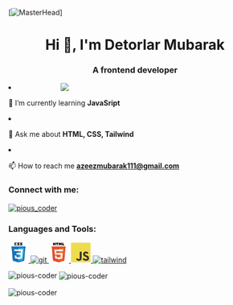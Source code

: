 [![MasterHead](https://camo.githubusercontent.com/775ed67e1d46c9534c3cb9a4694edf0603b1436a7e3e15891d3c327733fc26b6/68747470733a2f2f7777772e61756469656e6365706c616e65742e636f6d2f726f6f742f74656d706c6174652f312f2f696d616765732f7765622d646576656c6f706d656e742e676966)]
<h1 align="center">Hi 👋, I'm Detorlar Mubarak</h1>
<h3 align="center">A frontend developer</h3>
<img align="right" alt"" width="400" src="https://cdn-images-1.medium.com/v2/resize:fit:720/0*41inHKnPhGb04HsO.gif"

- 🌱 I’m currently learning **JavaSript**

- 💬 Ask me about **HTML, CSS, Tailwind**

- 📫 How to reach me **azeezmubarak111@gmail.com**

<h3 align="left">Connect with me:</h3>
<p align="left">
<a href="https://twitter.com/pious_coder" target="blank"><img align="center" src="https://raw.githubusercontent.com/rahuldkjain/github-profile-readme-generator/master/src/images/icons/Social/twitter.svg" alt="pious_coder" height="30" width="40" /></a>
</p>

<h3 align="left">Languages and Tools:</h3>
<p align="left"> <a href="https://www.w3schools.com/css/" target="_blank" rel="noreferrer"> <img src="https://raw.githubusercontent.com/devicons/devicon/master/icons/css3/css3-original-wordmark.svg" alt="css3" width="40" height="40"/> </a> <a href="https://git-scm.com/" target="_blank" rel="noreferrer"> <img src="https://www.vectorlogo.zone/logos/git-scm/git-scm-icon.svg" alt="git" width="40" height="40"/> </a> <a href="https://www.w3.org/html/" target="_blank" rel="noreferrer"> <img src="https://raw.githubusercontent.com/devicons/devicon/master/icons/html5/html5-original-wordmark.svg" alt="html5" width="40" height="40"/> </a> <a href="https://developer.mozilla.org/en-US/docs/Web/JavaScript" target="_blank" rel="noreferrer"> <img src="https://raw.githubusercontent.com/devicons/devicon/master/icons/javascript/javascript-original.svg" alt="javascript" width="40" height="40"/> </a> <a href="https://tailwindcss.com/" target="_blank" rel="noreferrer"> <img src="https://www.vectorlogo.zone/logos/tailwindcss/tailwindcss-icon.svg" alt="tailwind" width="40" height="40"/> </a> </p>

<p><img align="left" src="https://github-readme-stats.vercel.app/api/top-langs?username=pious-coder&show_icons=true&locale=en&layout=compact" alt="pious-coder" /></p>

<p>&nbsp;<img align="center" src="https://github-readme-stats.vercel.app/api?username=pious-coder&show_icons=true&locale=en" alt="pious-coder" /></p>

<p><img align="center" src="https://github-readme-streak-stats.herokuapp.com/?user=pious-coder&" alt="pious-coder" /></p>

